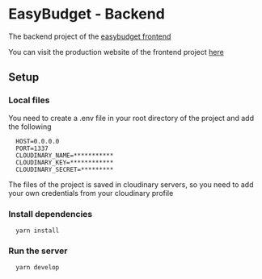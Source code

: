 # EasyBudget - Backend

The backend project of the [easybudget frontend](https://github.com/cristianrodri/easybudget-frontend)

You can visit the production website of the frontend project [here](https://easybudget.vercel.app)

## Setup

### Local files

You need to create a .env file in your root directory of the project and add the following

```
  HOST=0.0.0.0
  PORT=1337
  CLOUDINARY_NAME=***********
  CLOUDINARY_KEY=************
  CLOUDINARY_SECRET=*********
```

The files of the project is saved in cloudinary servers, so you need to add your own credentials from your cloudinary profile

### Install dependencies

```
  yarn install
```

### Run the server

```
  yarn develop
```
